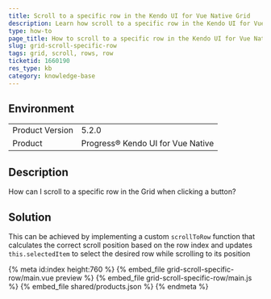 ```yaml
---
title: Scroll to a specific row in the Kendo UI for Vue Native Grid
description: Learn how scroll to a specific row in the Kendo UI for Vue Native Grid
type: how-to
page_title: How to scroll to a specific row in the Kendo UI for Vue Native Grid
slug: grid-scroll-specific-row
tags: grid, scroll, rows, row
ticketid: 1660190
res_type: kb
category: knowledge-base
---
```


## Environment

<table>
    <tbody>
	    <tr>
	    	<td>Product Version</td>
	    	<td>5.2.0</td>
	    </tr>
	    <tr>
	    	<td>Product</td>
	    	<td>Progress® Kendo UI for Vue Native</td>
	    </tr>
    </tbody>
</table>

## Description

How can I scroll to a specific row in the Grid when clicking a button?

## Solution

This can be achieved by implementing a custom `scrollToRow` function that calculates the correct scroll position based on the row index and updates `this.selectedItem` to select the desired row while scrolling to its position

{% meta id:index height:760 %}
{% embed_file grid-scroll-specific-row/main.vue preview %}
{% embed_file grid-scroll-specific-row/main.js %}
{% embed_file shared/products.json %}
{% endmeta %}
